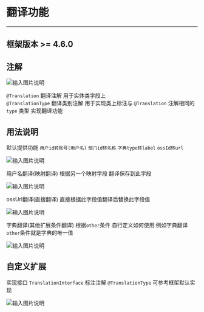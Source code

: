# 翻译功能
- - -
## 框架版本 >= 4.6.0
## 注解

![输入图片说明](https://foruda.gitee.com/images/1675575648043199227/d04b3e21_1766278.png "屏幕截图")

`@Translation` 翻译注解 用于实体类字段上<br>
`@TranslationType` 翻译类别注解 用于实现类上标注与 `@Translation` 注解相同的 `type` 类型 实现翻译功能


## 用法说明

默认提供功能 `用户id转账号(用户名)` `部门id转名称` `字典type转label` `ossId转url`

![输入图片说明](https://foruda.gitee.com/images/1675575977860232549/143b74f8_1766278.png "屏幕截图")

用户名翻译(映射翻译) 根据另一个映射字段 翻译保存到此字段

![输入图片说明](https://foruda.gitee.com/images/1675576044011477847/13eb9f57_1766278.png "屏幕截图")

ossUrl翻译(直接翻译) 直接根据此字段值翻译后替换此字段值

![输入图片说明](https://foruda.gitee.com/images/1675576265894720924/70792f66_1766278.png "屏幕截图")

字典翻译(其他扩展条件翻译) 根据`other`条件 自行定义如何使用 例如字典翻译`other`条件就是字典的唯一值

![输入图片说明](https://foruda.gitee.com/images/1675576391012282823/f95c5d78_1766278.png "屏幕截图")

## 自定义扩展

实现接口 `TranslationInterface` 标注注解 `@TranslationType` 可参考框架默认实现

![输入图片说明](https://foruda.gitee.com/images/1676735436673932715/c3caa8d7_1766278.png "屏幕截图")
